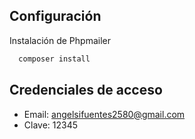 ## Configuración

Instalación de Phpmailer

```bash
  composer install
```
    
## Credenciales de acceso
- Email: angelsifuentes2580@gmail.com
- Clave: 12345
